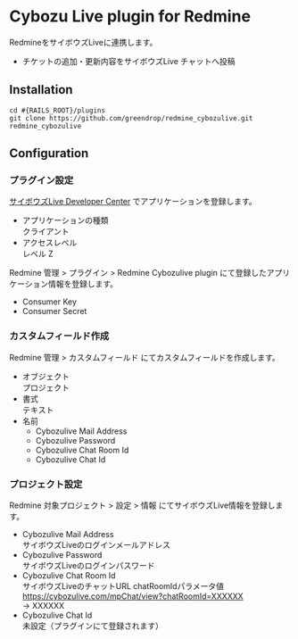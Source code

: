 # Cybozu Live plugin for Redmine

RedmineをサイボウズLiveに連携します。

* チケットの追加・更新内容をサイボウズLive チャットへ投稿

## Installation

```
cd #{RAILS_ROOT}/plugins
git clone https://github.com/greendrop/redmine_cybozulive.git redmine_cybozulive
```

## Configuration

### プラグイン設定

[サイボウズLive Developer Center](https://developer.cybozulive.com/) でアプリケーションを登録します。

* アプリケーションの種類  
  クライアント
* アクセスレベル  
  レベル Z

Redmine 管理 > プラグイン > Redmine Cybozulive plugin にて登録したアプリケーション情報を登録します。

* Consumer Key
* Consumer Secret

### カスタムフィールド作成

Redmine 管理 > カスタムフィールド にてカスタムフィールドを作成します。

* オブジェクト  
  プロジェクト
* 書式  
  テキスト
* 名前
  * Cybozulive Mail Address
  * Cybozulive Password
  * Cybozulive Chat Room Id
  * Cybozulive Chat Id

### プロジェクト設定

Redmine 対象プロジェクト > 設定 > 情報 にてサイボウズLive情報を登録します。

* Cybozulive Mail Address  
  サイボウズLiveのログインメールアドレス
* Cybozulive Password  
  サイボウズLiveのログインパスワード
* Cybozulive Chat Room Id  
  サイボウズLiveのチャットURL chatRoomIdパラメータ値  
  https://cybozulive.com/mpChat/view?chatRoomId=XXXXXX  
  → XXXXXX
* Cybozulive Chat Id  
  未設定（プラグインにて登録されます）
